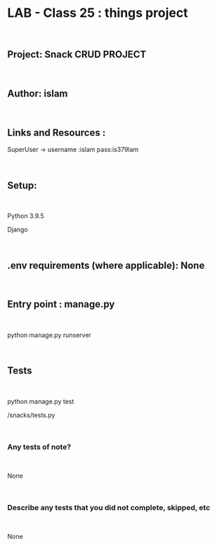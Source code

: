 # LAB - Class 25 : things project

<br>
 

## Project: Snack CRUD PROJECT
<br>

## Author: islam 

<br>


## Links and Resources : <br>

SuperUser -> username :islam  pass:is379lam

<br>

## Setup:

<br>


Python 3.9.5 <br>

Django <br>




<br>


## .env requirements (where applicable): None 

<br>


## Entry point : manage.py

<br>

python  manage.py runserver

<br>

## Tests 

<br>


python manage.py test <br>

/snacks/tests.py


<br>

### Any tests of note?

<br>

None

<br>

### Describe any tests that you did not complete, skipped, etc

<br>

None